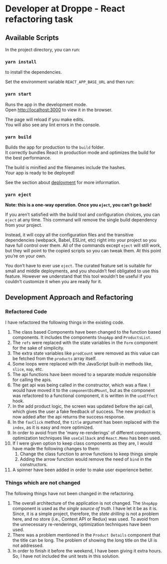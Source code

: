 # Developer at Droppe - React refactoring task

## Available Scripts

In the project directory, you can run:

### `yarn install`

to install the dependencies.

Set the environment variable `REACT_APP_BASE_URL` and then run:

### `yarn start`

Runs the app in the development mode.<br />
Open [http://localhost:3000](http://localhost:3000) to view it in the browser.

The page will reload if you make edits.<br />
You will also see any lint errors in the console.

### `yarn build`

Builds the app for production to the `build` folder.<br />
It correctly bundles React in production mode and optimizes the build for the best performance.

The build is minified and the filenames include the hashes.<br />
Your app is ready to be deployed!

See the section about [deployment](https://facebook.github.io/create-react-app/docs/deployment) for more information.

### `yarn eject`

**Note: this is a one-way operation. Once you `eject`, you can’t go back!**

If you aren’t satisfied with the build tool and configuration choices, you can `eject` at any time. This command will remove the single build dependency from your project.

Instead, it will copy all the configuration files and the transitive dependencies (webpack, Babel, ESLint, etc) right into your project so you have full control over them. All of the commands except `eject` will still work, but they will point to the copied scripts so you can tweak them. At this point you’re on your own.

You don’t have to ever use `eject`. The curated feature set is suitable for small and middle deployments, and you shouldn’t feel obligated to use this feature. However we understand that this tool wouldn’t be useful if you couldn’t customize it when you are ready for it.

## Development Approach and Refactoring

### Refactored Code ###

I have refactored the following things in the existing code.

1. The class based Components have been changed to the function based components. It includes the components `ShopApp` and `ProductsList`.
2. The `refs` were replaced with the state variables in the `Form` component for the sake of simplicity.
3. The extra state variables like `prodCount` were removed as this value can be fetched from the `products` array itself.
4. Some loops were replaced with the JavaScript built-in methods like, `slice`, `map`, etc.
5. The api functions have been moved to a separate module responsible for calling the apis.
6. The get api was being called in the constructor, which was a flaw. I would have moved it to the `componentDidMount`, but as the component was refactored to a functional component, it is written in the `useEffect` hook.
7. In the add product logic, the screen was updated before the api call, which gives the user a fake feedback of success. The new product is now added after the api returns the success response.
8. In the `favClick` method, the `title` argument has been replaced with the `index`, as it is easy and more optimized.
9. In order to avoid from the 'many re-renderings' of different components, optimization techniques like `useCallback` and `React.Memo` has been used.
10. If I were given option to keep class components as they are, I would have made the following changes to them:
    1. Change the class function to arrow functions to keep things simple
    2. Adding the arrow function would remove the need of `bind` in the constructors.
11. A spinner have been added in order to make user experience better.

### Things which are not changed ###

The following things have not been changed in the refactoring.

1. The overall architecture of the application is not changed. The `ShopApp` component is used as *the single source of truth*. I have let it be as it is. Since, it is a simple project, therefore, the *state drilling* is not a problem here, and no store (i.e., Context API or Redux) was used. To avoid from the unnecessary re-renderings, optimization techniques have been used.
2. There was a problem mentioned in the `Product Details` component that the title can be long. The problem of showing the long title on the UI is not addressed.
3. In order to finish it before the weekend, I have been giving it extra hours. So, I have not included the unit tests in this solution.